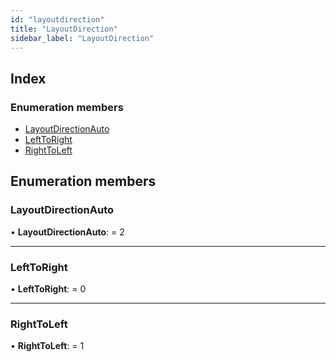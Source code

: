 ```yaml
---
id: "layoutdirection"
title: "LayoutDirection"
sidebar_label: "LayoutDirection"
---
```


## Index

### Enumeration members

* [LayoutDirectionAuto](layoutdirection.md#layoutdirectionauto)
* [LeftToRight](layoutdirection.md#lefttoright)
* [RightToLeft](layoutdirection.md#righttoleft)

## Enumeration members

###  LayoutDirectionAuto

• **LayoutDirectionAuto**: = 2

___

###  LeftToRight

• **LeftToRight**: = 0

___

###  RightToLeft

• **RightToLeft**: = 1
